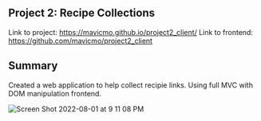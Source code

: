 ## Project 2: Recipe Collections

Link to project: https://mavicmo.github.io/project2_client/
Link to frontend: https://github.com/mavicmo/project2_client

## Summary

Created a web application to help collect recipie links. Using full MVC with DOM manipulation frontend.

![Screen Shot 2022-08-01 at 9 11 08 PM](https://user-images.githubusercontent.com/98199343/182270525-f02864ff-e2e3-474a-ba70-f1dbc02a562a.png)
